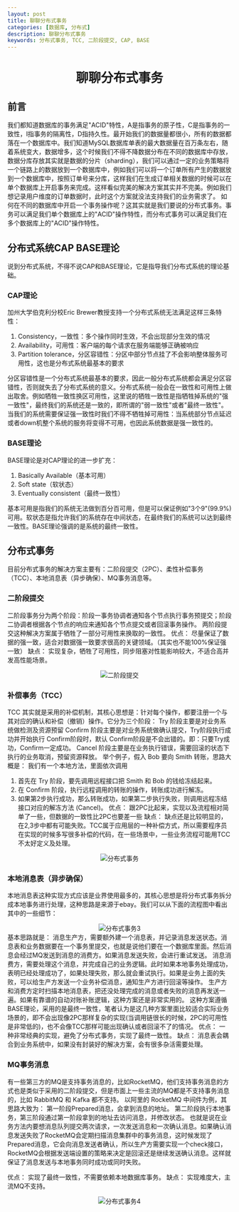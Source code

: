 ```yaml
---
layout: post
title: 聊聊分布式事务
categories: [数据库, 分布式]
description: 聊聊分布式事务
keywords: 分布式事务, TCC, 二阶段提交, CAP, BASE
---
```


<h1 align="center">聊聊分布式事务</h1>

## 前言 
我们都知道数据库的事务满足"ACID"特性，A是指事务的原子性，C是指事务的一致性，I指事务的隔离性，D指持久性。最开始我们的数据量都很小，所有的数据都落在一个数据库中。我们知道MySQL数据库单表的最大数据量在百万条左右，随着系统变大，数据增多，这个时候我们不得不降数据分布在不同的数据库中存放，数据分库存放其实就是数据的分片（sharding），我们可以通过一定的业务策略将一个链路上的数据放到一个数据库中，例如我们可以将一个订单所有产生的数据放到一个数据库中，按照订单号来分库，这样我们在生成订单相关数据的时候可以在单个数据库上开启事务来完成。这样看似完美的解决方案其实并不完美。例如我们想记录用户维度的订单数据时，此时这个方案就没法支持我们的业务需求了。
如何在不同的数据库中开启一个事务操作呢？这其实就是我们要说的分布式事务。事务可以满足我们单个数据库上的"ACID"操作特性，而分布式事务可以满足我们在多个数据库上的"ACID"操作特性。
## 分布式系统CAP BASE理论
说到分布式系统，不得不说CAP和BASE理论，它是指导我们分布式系统的理论基础。
### CAP理论
加州大学伯克利分校Eric Brewer教授支持一个分布式系统无法满足这样三条特性：
1. Consistency，一致性：多个操作同时生效，不会出现部分生效的情况
2. Availability，可用性：客户端的每个请求在服务端能够正确被响应
3. Partition tolerance，分区容错性：分区中部分节点挂了不会影响整体服务可用性，这也是分布式系统最基本的要求

分区容错性是一个分布式系统最基本的要求，因此一般分布式系统都会满足分区容错性，否则就失去了分布式系统的意义。分布式系统一般会在一致性和可用性上做出取舍。例如牺牲一致性换区可用性，这里说的牺牲一致性是指牺牲掉系统的"强一致性"，最终我们的系统还是一致的，即所谓的"弱一致性"或者"最终一致性"。当我们的系统需要保证强一致性时我们不得不牺牲掉可用性：当系统部分节点延迟或者down机整个系统的服务将变得不可用，也因此系统数据是强一致性的。
### BASE理论
BASE理论是对CAP理论的进一步扩充：
1. Basically Available（基本可用）
2. Soft state（软状态）
3. Eventually consistent（最终一致性） 

基本可用是指我们的系统无法做到百分百可用，但是可以保证例如"3个9"(99.9%)可用。软状态是指允许我们的系统存在中间状态，在最终我们的系统可以达到最终一致性。BASE理论强调的是系统的最终一致性。
## 分布式事务
目前分布式事务的解决方案主要有：二阶段提交（2PC）、柔性补偿事务（TCC）、本地消息表（异步确保）、MQ事务消息等。
### 二阶段提交
二阶段事务分为两个阶段：阶段一事务协调者通知各个节点执行事务预提交；阶段二协调者根据各个节点的响应来通知各个节点提交或者回滚事务操作。
两阶段提交这种解决方案属于牺牲了一部分可用性来换取的一致性。
优点： 尽量保证了数据的强一致，适合对数据强一致要求很高的关键领域。（其实也不能100%保证强一致）
缺点： 实现复杂，牺牲了可用性，同步阻塞对性能影响较大，不适合高并发高性能场景。

<div align="center">
    <img src="{{ site.url }}/images/posts/database/分布式事务1.jpg" alt="二阶段提交"/>
</div>

### 补偿事务（TCC）
TCC 其实就是采用的补偿机制，其核心思想是：针对每个操作，都要注册一个与其对应的确认和补偿（撤销）操作。它分为三个阶段：
Try 阶段主要是对业务系统做检测及资源预留
Confirm 阶段主要是对业务系统做确认提交，Try阶段执行成功并开始执行 Confirm阶段时，默认 Confirm阶段是不会出错的。即：只要Try成功，Confirm一定成功。
Cancel 阶段主要是在业务执行错误，需要回滚的状态下执行的业务取消，预留资源释放。
举个例子，假入 Bob 要向 Smith 转账，思路大概是：
我们有一个本地方法，里面依次调用
1. 首先在 Try 阶段，要先调用远程接口把 Smith 和 Bob 的钱给冻结起来。
2. 在 Confirm 阶段，执行远程调用的转账的操作，转账成功进行解冻。
3. 如果第2步执行成功，那么转账成功，如果第二步执行失败，则调用远程冻结接口对应的解冻方法 (Cancel)。
优点： 跟2PC比起来，实现以及流程相对简单了一些，但数据的一致性比2PC也要差一些
缺点： 缺点还是比较明显的，在2,3步中都有可能失败。TCC属于应用层的一种补偿方式，所以需要程序员在实现的时候多写很多补偿的代码，在一些场景中，一些业务流程可能用TCC不太好定义及处理。
<div align="center">
    <img src="{{ site.url }}/images/posts/database/分布式事务2.png" alt="分布式事务"/>
</div>

### 本地消息表（异步确保）
本地消息表这种实现方式应该是业界使用最多的，其核心思想是将分布式事务拆分成本地事务进行处理，这种思路是来源于ebay。我们可以从下面的流程图中看出其中的一些细节：
<div align="center">
    <img src="{{ site.url }}/images/posts/database/分布式事务3.jpg" alt="分布式事务3"/>
</div>
基本思路就是：
消息生产方，需要额外建一个消息表，并记录消息发送状态。消息表和业务数据要在一个事务里提交，也就是说他们要在一个数据库里面。然后消息会经过MQ发送到消息的消费方。如果消息发送失败，会进行重试发送。
消息消费方，需要处理这个消息，并完成自己的业务逻辑。此时如果本地事务处理成功，表明已经处理成功了，如果处理失败，那么就会重试执行。如果是业务上面的失败，可以给生产方发送一个业务补偿消息，通知生产方进行回滚等操作。
生产方和消费方定时扫描本地消息表，把还没处理完成的消息或者失败的消息再发送一遍。如果有靠谱的自动对账补账逻辑，这种方案还是非常实用的。
这种方案遵循BASE理论，采用的是最终一致性，笔者认为是这几种方案里面比较适合实际业务场景的，即不会出现像2PC那样复杂的实现(当调用链很长的时候，2PC的可用性是非常低的)，也不会像TCC那样可能出现确认或者回滚不了的情况。
优点： 一种非常经典的实现，避免了分布式事务，实现了最终一致性。
缺点： 消息表会耦合到业务系统中，如果没有封装好的解决方案，会有很多杂活需要处理。
 
### MQ事务消息
有一些第三方的MQ是支持事务消息的，比如RocketMQ，他们支持事务消息的方式也是类似于采用的二阶段提交，但是市面上一些主流的MQ都是不支持事务消息的，比如 RabbitMQ 和 Kafka 都不支持。
以阿里的 RocketMQ 中间件为例，其思路大致为：
第一阶段Prepared消息，会拿到消息的地址。
第二阶段执行本地事务，第三阶段通过第一阶段拿到的地址去访问消息，并修改状态。
也就是说在业务方法内要想消息队列提交两次请求，一次发送消息和一次确认消息。如果确认消息发送失败了RocketMQ会定期扫描消息集群中的事务消息，这时候发现了Prepared消息，它会向消息发送者确认，所以生产方需要实现一个check接口，RocketMQ会根据发送端设置的策略来决定是回滚还是继续发送确认消息。这样就保证了消息发送与本地事务同时成功或同时失败。

优点： 实现了最终一致性，不需要依赖本地数据库事务。
缺点： 实现难度大，主流MQ不支持。
<div align="center">
    <img src="{{ site.url }}/images/posts/database/分布式事务4.jpg" alt="分布式事务4"/>
</div>
